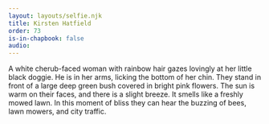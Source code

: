 ```yaml
---
layout: layouts/selfie.njk
title: Kirsten Hatfield
order: 73
is-in-chapbook: false
audio: 
---
```

A white cherub-faced woman with rainbow hair gazes lovingly at her little black doggie. He is in her arms, licking the bottom of her chin. They stand in front of a large deep green bush covered in bright pink flowers. The sun is warm on their faces, and there is a slight breeze. It smells like a freshly mowed lawn. In this moment of bliss they can hear the buzzing of bees, lawn mowers, and city traffic.
